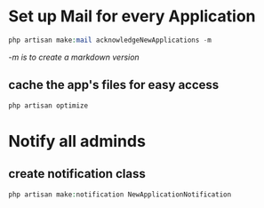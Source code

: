 # Set up Mail for every Application

```php
php artisan make:mail acknowledgeNewApplications -m
```
*-m is to create a markdown version*

## cache the app's files for easy access

```php
php artisan optimize
```

# Notify all adminds

## create notification class

```php
php artisan make:notification NewApplicationNotification
```